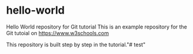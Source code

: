 # hello-world
Hello World repository for Git tutorial
This is an example repository for the Git tutoial on https://www.w3schools.com

This repository is built step by step in the tutorial."# test" 
